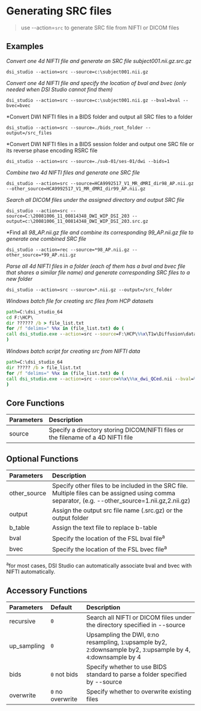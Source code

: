 # Generating SRC files

> use --action=`src` to generate SRC file from NIFTI or DICOM files

## Examples

*Convert one 4d NIFTI file and generate an SRC file subject001.nii.gz.src.gz*

```
dsi_studio --action=src --source=c:\subject001.nii.gz
```

*Convert one 4d NIFTI file and specify the location of bval and bvec (only needed when DSI Studio cannot find them)*

```
dsi_studio --action=src --source=c:\subject001.nii.gz --bval=bval --bvec=bvec
```

*Convert DWI NIFTI files in a BIDS folder and output all SRC files to a folder

```
dsi_studio --action=src --source=./bids_root_folder --output=/src_files
```

*Convert DWI NIFTI files in a BIDS session folder and output one SRC file or its reverse phase encoding RSRC file

```
dsi_studio --action=src --source=./sub-01/ses-01/dwi --bids=1
```


*Combine two 4d NIFTI files and generate one SRC file*

```
dsi_studio --action=src --source=HCA9992517_V1_MR_dMRI_dir98_AP.nii.gz --other_source=HCA9992517_V1_MR_dMRI_dir99_AP.nii.gz
```

*Search all DICOM files under the assigned directory and output SRC file*

```
dsi_studio --action=src --source=C:\20081006_11_00814348_DWI_WIP_DSI_203 --output=c:\20081006_11_00814348_DWI_WIP_DSI_203.src.gz
```

*Find all *98_AP.nii.gz file and combine its corresponding 99_AP.nii.gz file to generate one combined SRC file*

```
dsi_studio --action=rec --source=*98_AP.nii.gz --other_source=*99_AP.nii.gz
```

*Parse all 4d NIFTI files in a folder (each of them has a bval and bvec file that shares a similar file name) and generate corresponding SRC files to a new folder*

```
dsi_studio --action=src --source=*.nii.gz --output=/src_folder
```

*Windows batch file for creating src files from HCP datasets*

```bat
path=C:\dsi_studio_64
cd F:\HCP\
dir ?????? /b > file_list.txt
for /f "delims=" %%x in (file_list.txt) do (
call dsi_studio.exe --action=src --source=F:\HCP\%%x\T1w\Diffusion\data.nii.gz --output=F:\%%x.src.gz > F:\%%x.txt
)
```

*Windows batch script for creating src from NIFTI data*

```bat
path=C:\dsi_studio_64
dir ????? /b > file_list.txt
for /f "delims=" %%x in (file_list.txt) do (
call dsi_studio.exe --action=src --source=%%x\%%x_dwi_QCed.nii --bval=%%x\%%x_QC.bval --bvec=%%x\%%x_QC.bvec --output=%%x.src.gz
)
```

## Core Functions

| Parameters            | Description                                                                 |
|:-----------------|:------------------------------------------------------------------------------|
| source | Specify a directory storing DICOM/NIFTI files or the filename of a 4D NIFTI file |


## Optional Functions

| Parameters            | Description                                                                 |
|:-----------------|:------------------------------------------------------------------------------|
| other_source | Specify other files to be included in the SRC file. Multiple files can be assigned using comma separator, (e.g. --other_source=1.nii.gz,2.nii.gz) |
| output | Assign the output src file name (.src.gz) or the output folder |
| b_table | Assign the text file to replace b-table |
| bval | Specify the location of the FSL bval file<sup>a</sup> |
| bvec | Specify the location of the FSL bvec file<sup>a</sup> |



<sup>a</sup>for most cases, DSI Studio can automatically associate bval and bvec with NIFTI automatically.

## Accessory Functions

| Parameters            | Default | Description                                                                 |
|:-----------------|:--------|:------------------------------------------------------------------------------|
| recursive | `0` | Search all NIFTI or DICOM files under the directory specified in --source |
| up_sampling | `0` | Upsampling the DWI, `0`:no resampling, `1`:upsample by2, `2`:downsample by2, `3`:upsample by 4, `4`:downsample by 4 |
| bids | `0` not bids | Specify whether to use BIDS standard to parse a folder specified by --source  |
| overwrite | `0` no overwrite | Specify whether to overwrite existing files |

    
